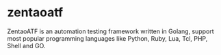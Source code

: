 # zentaoatf
ZentaoATF is an automation testing framework written in Golang, support most popular programming languages like Python, Ruby, Lua, Tcl, PHP, Shell and GO.
